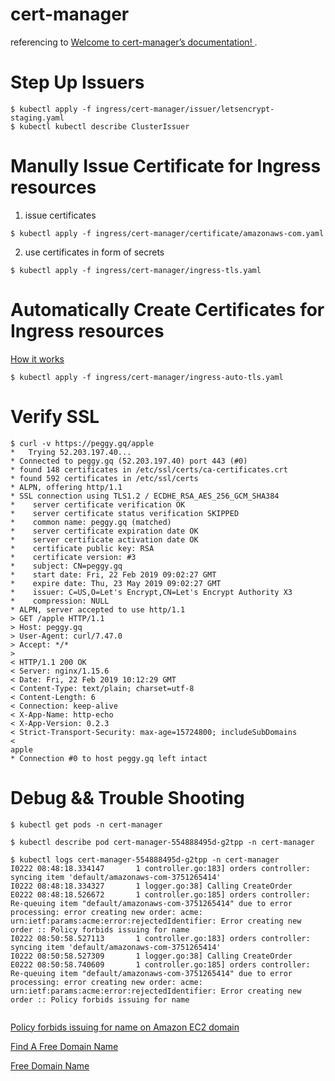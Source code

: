# cert-manager

referencing to [Welcome to cert-manager’s documentation!
](https://docs.cert-manager.io/en/latest/index.html).


# Step Up Issuers

```
$ kubectl apply -f ingress/cert-manager/issuer/letsencrypt-staging.yaml
$ kubectl kubectl describe ClusterIssuer
```

# Manully Issue Certificate for Ingress resources

1. issue certificates

```
$ kubectl apply -f ingress/cert-manager/certificate/amazonaws-com.yaml

```


2. use certificates in form of secrets


```
$ kubectl apply -f ingress/cert-manager/ingress-tls.yaml

```



# Automatically Create Certificates for Ingress resources

[How it works
](https://docs.cert-manager.io/en/latest/tasks/issuing-certificates/ingress-shim.html)



```
$ kubectl apply -f ingress/cert-manager/ingress-auto-tls.yaml

```


# Verify SSL

```
$ curl -v https://peggy.gq/apple
*   Trying 52.203.197.40...
* Connected to peggy.gq (52.203.197.40) port 443 (#0)
* found 148 certificates in /etc/ssl/certs/ca-certificates.crt
* found 592 certificates in /etc/ssl/certs
* ALPN, offering http/1.1
* SSL connection using TLS1.2 / ECDHE_RSA_AES_256_GCM_SHA384
*    server certificate verification OK
*    server certificate status verification SKIPPED
*    common name: peggy.gq (matched)
*    server certificate expiration date OK
*    server certificate activation date OK
*    certificate public key: RSA
*    certificate version: #3
*    subject: CN=peggy.gq
*    start date: Fri, 22 Feb 2019 09:02:27 GMT
*    expire date: Thu, 23 May 2019 09:02:27 GMT
*    issuer: C=US,O=Let's Encrypt,CN=Let's Encrypt Authority X3
*    compression: NULL
* ALPN, server accepted to use http/1.1
> GET /apple HTTP/1.1
> Host: peggy.gq
> User-Agent: curl/7.47.0
> Accept: */*
> 
< HTTP/1.1 200 OK
< Server: nginx/1.15.6
< Date: Fri, 22 Feb 2019 10:12:29 GMT
< Content-Type: text/plain; charset=utf-8
< Content-Length: 6
< Connection: keep-alive
< X-App-Name: http-echo
< X-App-Version: 0.2.3
< Strict-Transport-Security: max-age=15724800; includeSubDomains
< 
apple
* Connection #0 to host peggy.gq left intact

```



# Debug && Trouble Shooting

```
$ kubectl get pods -n cert-manager

$ kubectl describe pod cert-manager-554888495d-g2tpp -n cert-manager

$ kubectl logs cert-manager-554888495d-g2tpp -n cert-manager
I0222 08:48:18.334147       1 controller.go:183] orders controller: syncing item 'default/amazonaws-com-3751265414'
I0222 08:48:18.334327       1 logger.go:38] Calling CreateOrder
E0222 08:48:18.526672       1 controller.go:185] orders controller: Re-queuing item "default/amazonaws-com-3751265414" due to error processing: error creating new order: acme: urn:ietf:params:acme:error:rejectedIdentifier: Error creating new order :: Policy forbids issuing for name
I0222 08:50:58.527113       1 controller.go:183] orders controller: syncing item 'default/amazonaws-com-3751265414'
I0222 08:50:58.527309       1 logger.go:38] Calling CreateOrder
E0222 08:50:58.740609       1 controller.go:185] orders controller: Re-queuing item "default/amazonaws-com-3751265414" due to error processing: error creating new order: acme: urn:ietf:params:acme:error:rejectedIdentifier: Error creating new order :: Policy forbids issuing for name


```

[Policy forbids issuing for name on Amazon EC2 domain](https://community.letsencrypt.org/t/policy-forbids-issuing-for-name-on-amazon-ec2-domain/12692)


[Find A Free Domain Name](http://www.dot.tk)

[Free Domain Name](https://www.freenom.com/en/index.html?lang=en)